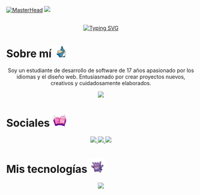 [![MasterHead](banner.png)](https://github.com/kamdevo)
[![](https://visitcount.itsvg.in/api?id=kamdevo&icon=0&color=8)](https://visitcount.itsvg.in)
<br>
<br>
<div align="center">
  <a href="https://git.io/typing-svg"><img src="https://readme-typing-svg.herokuapp.com?font=Delius&size=31&pause=998&color=5781DC&center=true&width=435&lines=Welcome+to+my+Github" alt="Typing SVG" /></a>
</div>

 <h1> Sobre mí <img src="totoro.gif" width="40px"></h1>

<div align="center">
  <p>
  Soy un estudiante de desarrollo de software de 17 años apasionado por los <br> idiomas y el diseño web. Entusiasmado por crear proyectos nuevos, <br>  creativos y cuidadosamente elaborados.    
  </p>
</div>
<div align="center">
  <img src="https://user-images.githubusercontent.com/74038190/212748830-4c709398-a386-4761-84d7-9e10b98fbe6e.gif" width="100px">
</div>





<h1> Sociales <img src="book.gif" width="40px"></h1>
<div align="center">
<a href="https://discordapp.com/users/726896243623591976">
  <img src="https://img.shields.io/badge/Discord-5865F2?style=for-the-badge&logo=discord&logoColor=white">
</a>
<a href="https://www.instagram.com/kamw._/">
<img src="https://img.shields.io/badge/Instagram-E4405F?style=for-the-badge&logo=instagram&logoColor=white">
</a>
<a href="https://www.linkedin.com/in/juan-camilo-morales-mart%C3%ADnez-697152332">
<img src="https://img.shields.io/badge/LinkedIn-0077B5?style=for-the-badge&logo=linkedin&logoColor=white">
</a>
</div>


<h1>Mis tecnologías <img src="pokemon.gif" width="40px"></h1>
  <p align="center">
  <a href="https://skillicons.dev">
    <img src="https://skillicons.dev/icons?i=html,css,bootstrap,css,js,nodejs,react,git,mongodb,mysql" />
  </a>
</p>

<!-- Proudly created with GPRM ( https://gprm.itsvg.in ) -->

